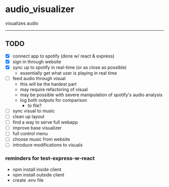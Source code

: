 # audio_visualizer
visualizes audio

---

## TODO
- [x] connect app to spotify (done w/ react & express)
- [x] sign in through website
- [x] sync up to spotify in real-time (or as close as possible)
	- essentially get what user is playing in real time
- [ ] feed audio through visual
	- this will be the hardest part
	- may require refactoring of visual
	- may be possible with severe manipulation of spotify's audio analysis
	- log both outputs for comparison
		- to file?
- [ ] sync visual to music
- [ ] clean up layout
- [ ] find a way to serve full webapp
- [ ] improve base visualizer
- [ ] full control menu
- [ ] choose music from website
- [ ] introduce modifications to visuals

### reminders for test-express-w-react
- npm install inside client
- npm install outside client
- create .env file
